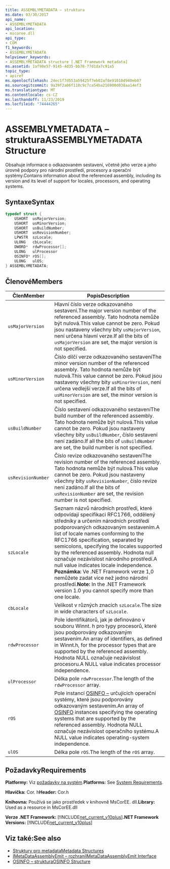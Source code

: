```yaml
---
title: ASSEMBLYMETADATA – struktura
ms.date: 03/30/2017
api_name:
- ASSEMBLYMETADATA
api_location:
- mscoree.dll
api_type:
- COM
f1_keywords:
- ASSEMBLYMETADATA
helpviewer_keywords:
- ASSEMBLYMETADATA structure [.NET Framework metadata]
ms.assetid: 1af98e57-9145-4d35-bb78-77d1da7c91a5
topic_type:
- apiref
ms.openlocfilehash: 24ec1f7d553a59425f7eb02af8e91010d940eb07
ms.sourcegitcommit: 9a39f2a06f110c9c7ca54ba216900d038aa14ef3
ms.translationtype: MT
ms.contentlocale: cs-CZ
ms.lasthandoff: 11/23/2019
ms.locfileid: "74444265"
---
```

# <a name="assemblymetadata-structure"></a><span data-ttu-id="50922-102">ASSEMBLYMETADATA – struktura</span><span class="sxs-lookup"><span data-stu-id="50922-102">ASSEMBLYMETADATA Structure</span></span>
<span data-ttu-id="50922-103">Obsahuje informace o odkazovaném sestavení, včetně jeho verze a jeho úrovně podpory pro národní prostředí, procesory a operační systémy.</span><span class="sxs-lookup"><span data-stu-id="50922-103">Contains information about the referenced assembly, including its version and its level of support for locales, processors, and operating systems.</span></span>  
  
## <a name="syntax"></a><span data-ttu-id="50922-104">Syntaxe</span><span class="sxs-lookup"><span data-stu-id="50922-104">Syntax</span></span>  
  
```cpp  
typedef struct {  
    USHORT  usMajorVersion;  
    USHORT  usMinorVersion;  
    USHORT  usBuildNumber;  
    USHORT  usRevisionNumber;  
    LPWSTR  szLocale;  
    ULONG   cbLocale;  
    DWORD*  rdwProcessor[];  
    ULONG   ulProcessor  
    OSINFO* rOS[];  
    ULONG   ulOS;  
} ASSEMBLYMETADATA;  
```  
  
## <a name="members"></a><span data-ttu-id="50922-105">Členové</span><span class="sxs-lookup"><span data-stu-id="50922-105">Members</span></span>  
  
|<span data-ttu-id="50922-106">Člen</span><span class="sxs-lookup"><span data-stu-id="50922-106">Member</span></span>|<span data-ttu-id="50922-107">Popis</span><span class="sxs-lookup"><span data-stu-id="50922-107">Description</span></span>|  
|------------|-----------------|  
|`usMajorVersion`|<span data-ttu-id="50922-108">Hlavní číslo verze odkazovaného sestavení.</span><span class="sxs-lookup"><span data-stu-id="50922-108">The major version number of the referenced assembly.</span></span> <span data-ttu-id="50922-109">Tato hodnota nemůže být nulová.</span><span class="sxs-lookup"><span data-stu-id="50922-109">This value cannot be zero.</span></span> <span data-ttu-id="50922-110">Pokud jsou nastaveny všechny bity `usMajorVersion`, není určena hlavní verze.</span><span class="sxs-lookup"><span data-stu-id="50922-110">If all the bits of `usMajorVersion` are set, the major version is not specified.</span></span>|  
|`usMinorVersion`|<span data-ttu-id="50922-111">Číslo dílčí verze odkazovaného sestavení</span><span class="sxs-lookup"><span data-stu-id="50922-111">The minor version number of the referenced assembly.</span></span> <span data-ttu-id="50922-112">Tato hodnota nemůže být nulová.</span><span class="sxs-lookup"><span data-stu-id="50922-112">This value cannot be zero.</span></span> <span data-ttu-id="50922-113">Pokud jsou nastaveny všechny bity `usMinorVersion`, není určena vedlejší verze.</span><span class="sxs-lookup"><span data-stu-id="50922-113">If all the bits of `usMinorVersion` are set, the minor version is not specified.</span></span>|  
|`usBuildNumber`|<span data-ttu-id="50922-114">Číslo sestavení odkazovaného sestavení</span><span class="sxs-lookup"><span data-stu-id="50922-114">The build number of the referenced assembly.</span></span> <span data-ttu-id="50922-115">Tato hodnota nemůže být nulová.</span><span class="sxs-lookup"><span data-stu-id="50922-115">This value cannot be zero.</span></span> <span data-ttu-id="50922-116">Pokud jsou nastaveny všechny bity `usBuildNumber`, číslo sestavení není zadáno.</span><span class="sxs-lookup"><span data-stu-id="50922-116">If all the bits of `usBuildNumber` are set, the build number is not specified.</span></span>|  
|`usRevisionNumber`|<span data-ttu-id="50922-117">Číslo revize odkazovaného sestavení</span><span class="sxs-lookup"><span data-stu-id="50922-117">The revision number of the referenced assembly.</span></span> <span data-ttu-id="50922-118">Tato hodnota nemůže být nulová.</span><span class="sxs-lookup"><span data-stu-id="50922-118">This value cannot be zero.</span></span> <span data-ttu-id="50922-119">Pokud jsou nastaveny všechny bity `usRevisionNumber`, číslo revize není zadáno.</span><span class="sxs-lookup"><span data-stu-id="50922-119">If all the bits of `usRevisionNumber` are set, the revision number is not specified.</span></span>|  
|`szLocale`|<span data-ttu-id="50922-120">Seznam názvů národních prostředí, které odpovídají specifikaci RFC1766, oddělený středníky a určením národních prostředí podporovaných odkazovaným sestavením.</span><span class="sxs-lookup"><span data-stu-id="50922-120">A list of locale names conforming to the RFC1766 specification, separated by semicolons, specifying the locales supported by the referenced assembly.</span></span> <span data-ttu-id="50922-121">Hodnota null označuje nezávislost národního prostředí.</span><span class="sxs-lookup"><span data-stu-id="50922-121">A null value indicates locale independence.</span></span> <span data-ttu-id="50922-122">**Poznámka:**  Ve .NET Framework verze 1,0 nemůžete zadat více než jedno národní prostředí.</span><span class="sxs-lookup"><span data-stu-id="50922-122">**Note:**  In the .NET Framework version 1.0 you cannot specify more than one locale.</span></span>|  
|`cbLocale`|<span data-ttu-id="50922-123">Velikost v různých znacích `szLocale`.</span><span class="sxs-lookup"><span data-stu-id="50922-123">The size in wide characters of `szLocale`.</span></span>|  
|`rdwProcessor`|<span data-ttu-id="50922-124">Pole identifikátorů, jak je definováno v souboru Winnt. h pro typy procesorů, které jsou podporovány odkazovaným sestavením.</span><span class="sxs-lookup"><span data-stu-id="50922-124">An array of identifiers, as defined in Winnt.h, for the processor types that are supported by the referenced assembly.</span></span> <span data-ttu-id="50922-125">Hodnota NULL označuje nezávislost procesoru.</span><span class="sxs-lookup"><span data-stu-id="50922-125">A NULL value indicates processor independence.</span></span>|  
|`ulProcessor`|<span data-ttu-id="50922-126">Délka pole `rdwProcessor`.</span><span class="sxs-lookup"><span data-stu-id="50922-126">The length of the `rdwProcessor` array.</span></span>|  
|`rOS`|<span data-ttu-id="50922-127">Pole instancí [OSINFO –](../../../../docs/framework/unmanaged-api/metadata/osinfo-structure.md) určujících operační systémy, které jsou podporovány odkazovaným sestavením.</span><span class="sxs-lookup"><span data-stu-id="50922-127">An array of [OSINFO](../../../../docs/framework/unmanaged-api/metadata/osinfo-structure.md) instances specifying the operating systems that are supported by the referenced assembly.</span></span> <span data-ttu-id="50922-128">Hodnota NULL označuje nezávislost operačního systému.</span><span class="sxs-lookup"><span data-stu-id="50922-128">A NULL value indicates operating-system independence.</span></span>|  
|`ulOS`|<span data-ttu-id="50922-129">Délka pole `rOS`.</span><span class="sxs-lookup"><span data-stu-id="50922-129">The length of the `rOS` array.</span></span>|  
  
## <a name="requirements"></a><span data-ttu-id="50922-130">Požadavky</span><span class="sxs-lookup"><span data-stu-id="50922-130">Requirements</span></span>  
 <span data-ttu-id="50922-131">**Platformy:** Viz [požadavky na systém](../../../../docs/framework/get-started/system-requirements.md).</span><span class="sxs-lookup"><span data-stu-id="50922-131">**Platforms:** See [System Requirements](../../../../docs/framework/get-started/system-requirements.md).</span></span>  
  
 <span data-ttu-id="50922-132">**Hlavička:** Cor. h</span><span class="sxs-lookup"><span data-stu-id="50922-132">**Header:** Cor.h</span></span>  
  
 <span data-ttu-id="50922-133">**Knihovna:** Používá se jako prostředek v knihovně MsCorEE. dll.</span><span class="sxs-lookup"><span data-stu-id="50922-133">**Library:** Used as a resource in MsCorEE.dll</span></span>  
  
 <span data-ttu-id="50922-134">**Verze .NET Framework:** [!INCLUDE[net_current_v10plus](../../../../includes/net-current-v10plus-md.md)]</span><span class="sxs-lookup"><span data-stu-id="50922-134">**.NET Framework Versions:** [!INCLUDE[net_current_v10plus](../../../../includes/net-current-v10plus-md.md)]</span></span>  
  
## <a name="see-also"></a><span data-ttu-id="50922-135">Viz také:</span><span class="sxs-lookup"><span data-stu-id="50922-135">See also</span></span>

- [<span data-ttu-id="50922-136">Struktury pro metadata</span><span class="sxs-lookup"><span data-stu-id="50922-136">Metadata Structures</span></span>](../../../../docs/framework/unmanaged-api/metadata/metadata-structures.md)
- [<span data-ttu-id="50922-137">IMetaDataAssemblyEmit – rozhraní</span><span class="sxs-lookup"><span data-stu-id="50922-137">IMetaDataAssemblyEmit Interface</span></span>](../../../../docs/framework/unmanaged-api/metadata/imetadataassemblyemit-interface.md)
- [<span data-ttu-id="50922-138">OSINFO – struktura</span><span class="sxs-lookup"><span data-stu-id="50922-138">OSINFO Structure</span></span>](../../../../docs/framework/unmanaged-api/metadata/osinfo-structure.md)
